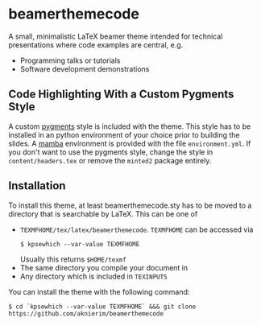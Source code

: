 # beamerthemecode

A small, minimalistic LaTeX beamer theme intended for technical presentations
where code examples are central, e.g.

- Programming talks or tutorials
- Software development demonstrations


## Code Highlighting With a Custom Pygments Style

A custom [pygments](https://pygments.org/) style is included with the theme.
This style has to be installed in an python environment of
your choice prior to building the slides. A [mamba](https://github.com/mamba-org/mamba)
environment is provided with the file `environment.yml`.
If you don't want to use the pygments style, change
the style in `content/headers.tex` or remove the `minted2`
package entirely.

## Installation

To install this theme, at least beamerthemecode.sty has to be moved to
a directory that is searchable by LaTeX. This can be one of

- `TEXMFHOME/tex/latex/beamerthemecode`. `TEXMFHOME` can be accessed via 
  ```
  $ kpsewhich --var-value TEXMFHOME
  ```
  Usually this returns `$HOME/texmf`
- The same directory you compile your document in
- Any directory which is included in `TEXINPUTS`

You can install the theme with the following command:
```
$ cd `kpsewhich --var-value TEXMFHOME` &&& git clone https://github.com/aknierim/beamerthemecode
```
